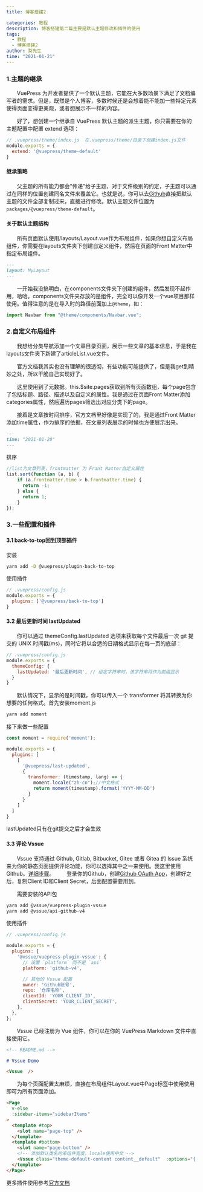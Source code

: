 ```yaml
---
title: 博客搭建2

categories: 教程
description: 博客搭建第二篇主要是默认主题修改和插件的使用
tags:
  - 教程
  - 博客搭建2
author: 梨先生
time: "2021-01-21"
---
```


### 1.主题的继承

&emsp;&emsp;VuePress 为开发者提供了一个默认主题，它能在大多数场景下满足了文档编写者的需求。但是，既然是个人博客，多数时候还是会想着能不能加一些特定元素使得页面变得更美观，或者想展示不一样的内容。

&emsp;&emsp;好了，想创建一个继承自 VuePress 默认主题的派生主题，你只需要在你的主题配置中配置 extend 选项：

```js
// .vuepress/theme/index.js  在.vuepress/theme/目录下创建index.js文件
module.exports = {
  extend: '@vuepress/theme-default'
}
```
#### 继承策略
&emsp;&emsp;父主题的所有能力都会"传递"给子主题，对于文件级别的约定，子主题可以通过在同样的位置创建同名文件来覆盖它。也就是说，你可以去[Github](https://github.com/vuejs/vuepress)直接把默认主题的文件全部复制过来，直接进行修改。默认主题文件位置为<code>packages/@vuepress/theme-default</code>。

#### 关于默认主题结构
&emsp;&emsp;所有页面默认使用/layouts/Layout.vue作为布局组件，如果你想自定义布局组件，你需要在layouts文件夹下创建自定义组件，然后在页面的Front Matter中指定布局组件。

```md
---
layout: MyLayout
---
```

&emsp;&emsp;一开始我没搞明白，在components文件夹下创建的组件，然后发现不起作用，哈哈。components文件夹存放的是组件，完全可以像开发一个vue项目那样使用。值得注意的是在导入时的路径前面加上<code>@theme</code>，如：
```js
import Navbar from "@theme/components/Navbar.vue";
```

### 2.自定义布局组件

&emsp;&emsp;我想给分类导航添加一个文章目录页面，展示一些文章的基本信息，于是我在layouts文件夹下新建了articleList.vue文件。

&emsp;&emsp;官方文档我其实也没有理解的很透彻，有些功能可能提供了，但是我get到精妙之处，所以干脆自己实现好了。

&emsp;&emsp;这里使用到了元数据。this.$site.pages获取到所有页面数组，每个page包含了包括标题、路径、描述以及自定义的属性。我是通过在页面Front Matter添加categories属性，然后遍历pages筛选出对应分类下的page。

&emsp;&emsp;接着是文章按时间排序，官方文档里好像是实现了的，我是通过Front Matter添加time属性，作为排序的依据，在文章列表展示的时候也方便展示出来。
```md
---
time: "2021-01-20"
---
```
排序
```js
//list为文章列表，frontmatter 为 Frant Matter自定义属性
list.sort(function (a, b) {
    if (a.frontmatter.time > b.frontmatter.time) {
      return -1;
    } else {
      return 1;
    }
});
```

### 3.一些配置和插件

#### 3.1 back-to-top回到顶部插件

安装
```sh
yarn add -D @vuepress/plugin-back-to-top
```

使用插件
```js
// .vuepress/config.js
module.exports = {
  plugins: ['@vuepress/back-to-top']
}
```

#### 3.2 最后更新时间 lastUpdated

&emsp;&emsp;你可以通过 themeConfig.lastUpdated 选项来获取每个文件最后一次 git 提交的 UNIX 时间戳(ms)，同时它将以合适的日期格式显示在每一页的底部：

```js
// .vuepress/config.js
module.exports = {
  themeConfig: {
    lastUpdated: '最后更新时间', // 给定字符串时，该字符串将作为前缀显示
  }
}
```
&emsp;&emsp;默认情况下，显示的是时间戳，你可以传入一个 transformer 将其转换为你想要的任何格式。首先安装moment.js

```sh
yarn add moment
```
接下来做一些配置
```js
const moment = require('moment');

module.exports = {
  plugins: [
    [
      '@vuepress/last-updated',
      {
        transformer: (timestamp, lang) => {
          moment.locale("zh-cn");//中文格式
          return moment(timestamp).format('YYYY-MM-DD')
        }
      }
    ]
  ]
}
```
<div class="tip custom-block">
lastUpdated只有在git提交之后才会生效
</div>

#### 3.3 评论 Vssue

&emsp;&emsp;Vssue 支持通过 Github, Gitlab, Bitbucket, Gitee 或者 Gitea 的 Issue 系统来为你的静态页面提供评论功能，你可以选择其中之一来使用。我这里使用Github。[详细步骤](https://vssue.js.org/zh/guide/supported-platforms.html#github)。
&emsp;&emsp;登录你的Github，创建[Github OAuth App](https://vssue.js.org/zh/guide/github.html)，创建好之后，复制Client ID和Client Secret，后面配置需要用到。

&emsp;&emsp;需要安装的API包

```sh
yarn add @vssue/vuepress-plugin-vssue
yarn add @vssue/api-github-v4
```
使用插件

```js
// .vuepress/config.js

module.exports = {
  plugins: {
    '@vssue/vuepress-plugin-vssue': {
      // 设置 `platform` 而不是 `api`
      platform: 'github-v4',

      // 其他的 Vssue 配置
      owner: 'Github账号',
      repo: '仓库名称',
      clientId: 'YOUR_CLIENT_ID',
      clientSecret: 'YOUR_CLIENT_SECRET',
    },
  },
};
```

&emsp;&emsp;Vssue 已经注册为 Vue 组件，你可以在你的 VuePress Markdown 文件中直接使用它。

```md
<!-- README.md -->

# Vssue Demo

<Vssue  />
```
&emsp;&emsp;为每个页面配置太麻烦，直接在布局组件Layout.vue中Page标签中使用使用即可为所有页面添加。

```html
<Page
  v-else
  :sidebar-items="sidebarItems"
>
  <template #top>
    <slot name="page-top" />
  </template>
  <template #bottom>
    <slot name="page-bottom" />
    <!-- 添加默认类名约束组件宽度，locale使用中文 -->
    <Vssue class="theme-default-content content__default"  :options="{ locale: 'zh' }" />
  </template>
</Page>
```

更多插件使用参考[官方文档](https://www.vuepress.cn/plugin/#%E6%A0%B7%E4%BE%8B)
